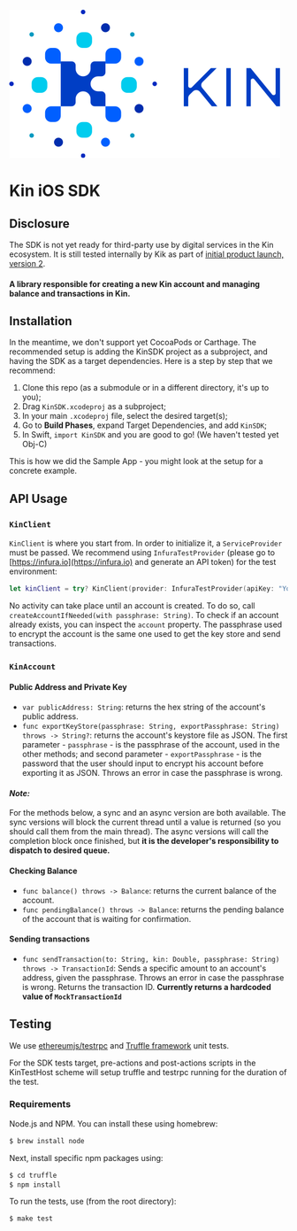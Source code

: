 ![Kin logo](.github/KINLogo.svg?sanitize=true)

#  Kin iOS SDK

## Disclosure

The SDK is not yet ready for third-party use by digital services in the Kin ecosystem.
It is still tested internally by Kik as part of [initial product launch, version 2](https://medium.com/kinfoundation/context-around-iplv2-4b4ec3734417).

#### A library responsible for creating a new Kin account and managing balance and transactions in Kin.

## Installation

In the meantime, we don't support yet CocoaPods or Carthage. The recommended setup is adding the KinSDK project as a subproject, and having the SDK as a target dependencies. Here is a step by step that we recommend:

1. Clone this repo (as a submodule or in a different directory, it's up to you);
2. Drag `KinSDK.xcodeproj` as a subproject;
3. In your main `.xcodeproj` file, select the desired target(s);
4. Go to **Build Phases**, expand Target Dependencies, and add `KinSDK`;
5. In Swift, `import KinSDK` and you are good to go! (We haven't tested yet Obj-C)

This is how we did the Sample App - you might look at the setup for a concrete example.

## API Usage
### `KinClient`
`KinClient` is where you start from. In order to initialize it, a `ServiceProvider` must be passed. We recommend using `InfuraTestProvider` (please go to [https://infura.io](https://infura.io) and generate an API token) for the test environment:

```swift
let kinClient = try? KinClient(provider: InfuraTestProvider(apiKey: "YourApiToken"))
```

No activity can take place until an account is created. To do so, call `createAccountIfNeeded(with passphrase: String)`. To check if an account already exists, you can inspect the `account` property. The passphrase used to encrypt the account is the same one used to get the key store and send transactions.

### `KinAccount`

#### Public Address and Private Key
- `var publicAddress: String`: returns the hex string of the account's public address.
- `func exportKeyStore(passphrase: String, exportPassphrase: String) throws -> String?`: returns the account's keystore file as JSON. The first parameter - `passphrase` - is the passphrase of the account, used in the other methods; and second parameter - `exportPassphrase` - is the password that the user should input to encrypt his account before exporting it as JSON. Throws an error in case the passphrase is wrong.

#### *Note:*
For the methods below, a sync and an async version are both available. The sync versions will block the current thread until a value is returned (so you should call them from the main thread). The async versions will call the completion block once finished, but **it is the developer's responsibility to dispatch to desired queue.**

#### Checking Balance

- `func balance() throws -> Balance`: returns the current balance of the account.
- `func pendingBalance() throws -> Balance`: returns the pending balance of the account that is waiting for confirmation.

#### Sending transactions
- `func sendTransaction(to: String, kin: Double, passphrase: String) throws -> TransactionId`: Sends a specific amount to an account's address, given the passphrase. Throws an error in case the passphrase is wrong. Returns the transaction ID. **Currently returns a hardcoded value of `MockTransactionId`**

## Testing

We use [ethereumjs/testrpc](https://github.com/ethereumjs/testrpc) and [Truffle framework](https://github.com/trufflesuite/truffle) unit tests.

For the SDK tests target, pre-actions and post-actions scripts in the KinTestHost scheme will setup truffle and testrpc running for the duration of the test.
### Requirements

Node.js and NPM. You can install these using homebrew:

```bash
$ brew install node
```
Next, install specific npm packages using:

```bash
$ cd truffle
$ npm install
```

To run the tests, use (from the root directory):

```bash
$ make test
```

[testrpc]: https://github.com/ethereumjs/testrpc
[truffle]: http://truffleframework.com/
